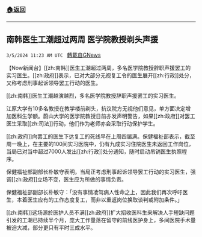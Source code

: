 ###  [:house:返回](README.md)
---


## 南韩医生工潮超过两周 医学院教授剃头声援
`3/5/2024 11:23 AM UTC ` [轉載自GNews](https://gnews.org/articles/2366954)

【Now新闻台】[[zh:南韩]]医生工潮超过两周，多名医学院教授辞职声援罢工的实习医生。[[zh:政府]]表示，已对大部分无视复工令的医生展开[[zh:行政]]处分，又称考虑刑事起诉领导罢工行动的医生。

[[zh:南韩]]医生工潮越演越烈，多名医学院教授辞职声援罢工的实习医生。

江原大学有10多名教授在教学楼前剃头，抗议院方无视他们意见，单方面决定增加医科生学额。蔚山大学的医学院教授日前亦发声明警告，如果[[zh:政府]]对罢工医生采取[[zh:司法]]行动，他们作为老师亦会采取行动保护学生。

[[zh:政府]]向罢工的医生下达复工的死线早在上周四届满。保健福祉部表示，截至周一晚上，在主要的100间实习医院中，仍有九成实习住院医生未返回工作岗位，当局已对当中超过7000人发出[[zh:行政]]处分通知，随时启动吊销医生执照程序。

保健福祉部副部长朴敏守表明，当局正考虑刑事起诉领导罢工行动的实习医生，强调[[zh:政府]]立场不变，医生应为所做的事情负责。

保健福祉部副部长朴敏守：「没有事情凌驾病人性命之上，因此我们再次呼吁医生，本着医生应有的工作态度复工，而非以重返岗位换取谈判或附加条件。」

[[zh:南韩]]这场源於医护人员不满[[zh:政府]]扩大招收医科生来解决人手短缺问题引发的工潮已持续半个月，庞大工作量落在留守的前线医护身上，多间医院手术量被迫大减，部分更只有平时三成水平。

